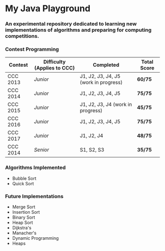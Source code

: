# My Java Playground
### An experimental repository dedicated to learning new implementations of algorithms and preparing for computing competitions.

### Contest Programming

| Contest  | Difficulty (Applies to CCC) | Completed | Total Score |
| -------- | --------------------------- | --------- | ----------- |
CCC 2013 | *Junior* | J1, J2, J3, J4, J5 (work in progress) | **60/75**
CCC 2014 | *Junior* | J1, J2, J3, J4, J5 | **75/75**
CCC 2015 | *Junior* | J1, J2, J3, J4 (work in progress) | **45/75**
CCC 2016 | *Junior* | J1, J2, J3, J4, J5 | **75/75**
CCC 2017 | *Junior* | J1, J2, J4| **48/75**
CCC 2014 | *Senior* | S1, S2, S3 | **35/75**

### Algorithms Implemented
- Bubble Sort
- Quick Sort

### Future Implementations
- Merge Sort
- Insertion Sort
- Binary Sort
- Heap Sort
- Dijkstra's
- Manacher's
- Dynamic Programming
- Heaps



 